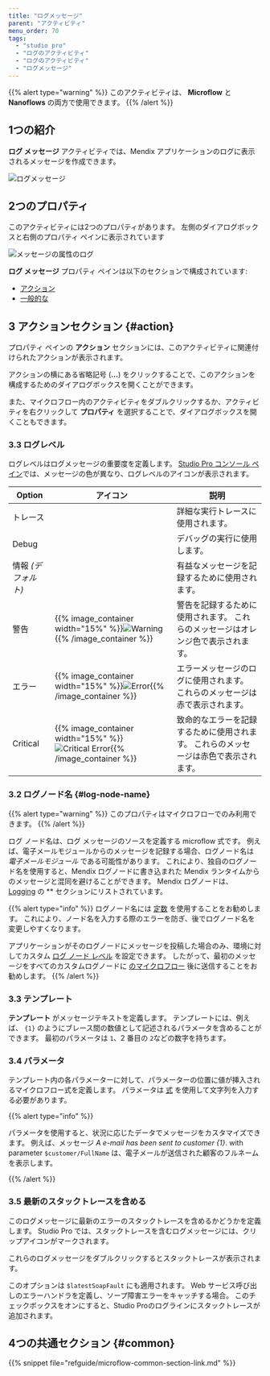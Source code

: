 ```yaml
---
title: "ログメッセージ"
parent: "アクティビティ"
menu_order: 70
tags:
  - "studio pro"
  - "ログのアクティビティ"
  - "ログのアクティビティ"
  - "ログメッセージ"
---
```


{{% alert type="warning" %}}
このアクティビティは、 **Microflow** と **Nanoflows** の両方で使用できます。
{{% /alert %}}

## 1つの紹介

**ログ メッセージ** アクティビティでは、Mendix アプリケーションのログに表示されるメッセージを作成できます。

![ログメッセージ](attachments/log-message/log-message.png)

## 2つのプロパティ

このアクティビティには2つのプロパティがあります。 左側のダイアログボックスと右側のプロパティ ペインに表示されています

![メッセージの属性のログ](attachments/log-message/log-message-properties.png)

**ログ メッセージ** プロパティ ペインは以下のセクションで構成されています:

* [アクション](#action)
* [一般的な](#common)

## 3 アクションセクション {#action}

プロパティ ペインの **アクション** セクションには、このアクティビティに関連付けられたアクションが表示されます。

アクションの横にある省略記号 (**…**) をクリックすることで、このアクションを構成するためのダイアログボックスを開くことができます。

また、マイクロフロー内のアクティビティをダブルクリックするか、アクティビティを右クリックして **プロパティ** を選択することで、ダイアログボックスを開くこともできます。

### 3.3 ログレベル

ログレベルはログメッセージの重要度を定義します。 [Studio Pro コンソール ペイン](view-menu#console)では、メッセージの色が異なり、ログレベルのアイコンが表示されます。

| Option        | アイコン                                                                                                                     | 説明                                          |
| ------------- | ------------------------------------------------------------------------------------------------------------------------ | ------------------------------------------- |
| トレース          |                                                                                                                          | 詳細な実行トレースに使用されます。                           |
| Debug         |                                                                                                                          | デバッグの実行に使用します。                              |
| 情報  *(デフォルト)* |                                                                                                                          | 有益なメッセージを記録するために使用されます。                     |
| 警告            | {{% image_container width="15%" %}}![Warning](attachments/log-message/warning.png){{% /image_container %}}               | 警告を記録するために使用されます。 これらのメッセージはオレンジ色で表示されます。   |
| エラー           | {{% image_container width="15%" %}}![Error](attachments/log-message/error.png){{% /image_container %}}                   | エラーメッセージのログに使用されます。 これらのメッセージは赤で表示されます。     |
| Critical      | {{% image_container width="15%" %}}![Critical Error](attachments/log-message/critical-error.png){{% /image_container %}} | 致命的なエラーを記録するために使用されます。 これらのメッセージは赤色で表示されます。 |

### 3.2 ログノード名 {#log-node-name}

{{% alert type="warning" %}}
このプロパティはマイクロフローでのみ利用できます。
{{% /alert %}}

ログ ノード名は、ログ メッセージのソースを定義する microflow 式です。 例えば、電子メールモジュールからのメッセージを記録する場合、ログノード名は *電子メールモジュール* である可能性があります。 これにより、独自のログノード名を使用すると、Mendix ログノードに書き込まれた Mendix ランタイムからのメッセージと混同を避けることができます。 Mendix ログノードは、 [Logging](logging#mendix-nodes) の ** セクションにリストされています。

{{% alert type="info" %}}
ログノード名には [定数](constants) を使用することをお勧めします。 これにより、ノード名を入力する際のエラーを防ぎ、後でログノード名を変更しやすくなります。

アプリケーションがそのログノードにメッセージを投稿した場合のみ、環境に対してカスタム [ログ ノード レベル](/developerportal/deploy/environments-details#log-levels) を設定できます。 したがって、最初のメッセージをすべてのカスタムログノードに [のマイクロフロー](project-settings#after-startup) 後に送信することをお勧めします。
{{% /alert %}}

### 3.3 テンプレート

**テンプレート** がメッセージテキストを定義します。 テンプレートには、例えば、 `{1}` のようにブレース間の数値として記述されるパラメータを含めることができます。 最初のパラメータは `1`、2 番目の `2`などの数字を持ちます。

### 3.4 パラメータ

テンプレート内の各パラメーターに対して、パラメーターの位置に値が挿入されるマイクロフロー式を定義します。 パラメータは [式](expressions) を使用して文字列を入力する必要があります。

{{% alert type="info" %}}

パラメータを使用すると、状況に応じたデータでメッセージをカスタマイズできます。 例えば、メッセージ *A e-mail has been sent to customer {1}*. with parameter `$customer/FullName` は、電子メールが送信された顧客のフルネームを表示します。

{{% /alert %}}

### 3.5 最新のスタックトレースを含める

このログメッセージに最新のエラーのスタックトレースを含めるかどうかを定義します。 Studio Pro では、スタックトレースを含むログメッセージには、クリップアイコンがマークされます。

これらのログメッセージをダブルクリックするとスタックトレースが表示されます。

このオプションは `$latestSoapFault` にも適用されます。 Web サービス呼び出しのエラーハンドラを定義し、ソープ障害エラーをキャッチする場合。 このチェックボックスをオンにすると、Studio Proのログラインにスタックトレースが追加されます。

## 4つの共通セクション {#common}

{{% snippet file="refguide/microflow-common-section-link.md" %}}